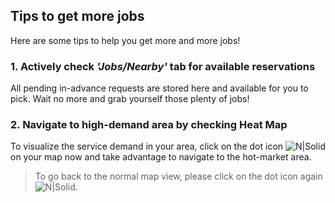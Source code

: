 <h2> Tips to get more jobs</h2>

Here are some tips to help you get more and more jobs!

<h3>1. Actively check <i>'Jobs/Nearby'</i> tab for available reservations</h3>

All pending in-advance requests are stored here and available for you to pick. Wait no more and grab yourself those plenty of jobs!

<h3>2. Navigate to high-demand area by checking Heat Map</h3>

To visualize the service demand in your area, click on the dot icon ![N|Solid](https://static-qup.s3.us-west-1.amazonaws.com/gif/heatmap3.png) on your map now and take advantage to navigate to the hot-market area.


> To go back to the normal map view, please click on the dot icon again ![N|Solid](https://static-qup.s3.us-west-1.amazonaws.com/gif/heatmap2.png).
